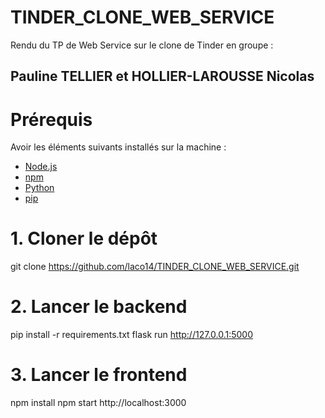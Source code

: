 # TINDER_CLONE_WEB_SERVICE

Rendu du TP de Web Service sur le clone de Tinder en groupe :
## Pauline TELLIER et HOLLIER-LAROUSSE Nicolas 

# Prérequis

Avoir les éléments suivants installés sur la machine :
- [Node.js](https://nodejs.org/)
- [npm](https://www.npmjs.com/)
- [Python](https://www.python.org/)
- [pip](https://pip.pypa.io/en/stable/)

# 1. Cloner le dépôt

git clone https://github.com/laco14/TINDER_CLONE_WEB_SERVICE.git

# 2. Lancer le backend

pip install -r requirements.txt
flask run
http://127.0.0.1:5000

# 3. Lancer le frontend

npm install
npm start
http://localhost:3000
